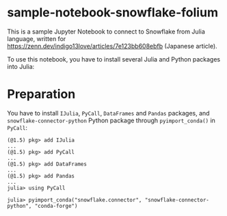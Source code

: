 # sample-notebook-snowflake-folium

This is a sample Jupyter Notebook to connect to Snowflake from Julia language, written for https://zenn.dev/indigo13love/articles/7e123bb608ebfb (Japanese article).

To use this notebook, you have to install several Julia and Python packages into Julia:

# Preparation

You have to install `IJulia`, `PyCall`, `DataFrames` and `Pandas` packages, and `snowflake-connector-python` Python package through `pyimport_conda()` in `PyCall`:

```
(@1.5) pkg> add IJulia
...
(@1.5) pkg> add PyCall
...
(@1.5) pkg> add DataFrames
...
(@1.5) pkg> add Pandas
...
julia> using PyCall

julia> pyimport_conda("snowflake.connector", "snowflake-connector-python", "conda-forge")
```
